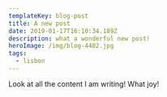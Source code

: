 ```yaml
---
templateKey: blog-post
title: A new post
date: 2019-01-17T16:10:34.189Z
description: what a wonderful new post!
heroImage: /img/blog-4402.jpg
tags:
  - lisbon
---
```

Look at all the content I am writing! What joy!
